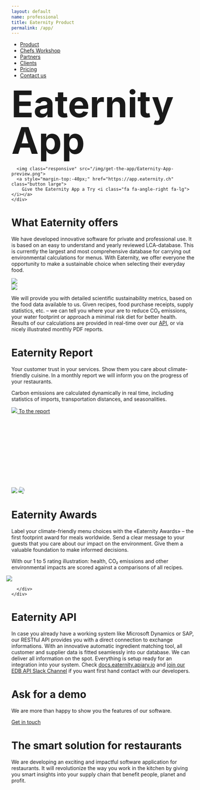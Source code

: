 ```yaml
---
layout: default
name: professional
title: Eaternity Product
permalink: /app/
---
```

<style>
#main-nav-3 {
  border-bottom: 2px solid #46cc00;
}
</style>

<div class="container hidden-xs">
  <div class="row">
    <div class="col-xs-12 text-center">
      <ul class="subNavigation">
      <a href="/app"><li class="current">Product</li></a>
      <a href="/meals/workshop"><li>Chefs Workshop</li></a>
      <a href="/app/partners"><li>Partners</li></a>
      <a href="/app/clients"><li>Clients</li></a>
      <a href="/app/at-a-glance"><li>Pricing</li></a>
      <a href="/contact"><li>Contact us</li></a>
      </ul>
    </div>
  </div>
</div>

<div class="container">
  <div class="row push-top">
    <div class="text-center">
      <h1 style="font-size:100px;margin-top:20px;margin-bottom:20px;line-height: 100px;">Eaternity App</h1>

      <img class="responsive" src="/img/get-the-app/Eaternity-App-preview.png">
      <a style="margin-top:-40px;" href="https://app.eaternity.ch" class="button large">
        Give the Eaternity App a Try <i class="fa fa-angle-right fa-lg"></i></a>
    </div>

  </div>
</div>

<div class="container">
  <div class="row push-top push-bottom verticalAlign">
    <div class="col-xs-12 col-sm-offset-1 col-sm-7">
      <div>
        <h1>What Eaternity offers</h1>
        <p>We have developed innovative software for private and professional use. It is based on an easy to understand and yearly reviewed LCA-database. This is currently the largest and most comprehensive database for carrying out environmental calculations for menus. With Eaternity, we offer everyone the opportunity to make a sustainable choice when selecting their everyday food.</p>
      </div>
    </div>
    <div class="col-xs-offset-4 col-xs-4 col-sm-offset-1 col-sm-2 xs-push-top">
      <img class="responsive" src="/img/at-a-glance/eaternity-icon.svg">
    </div>
  </div>
</div>

<div class="container">
  <div class="row small-push-top push-bottom verticalAlign">
    <div class="col-xs-12 col-sm-offset-1 col-sm-7">
      <div>
        <img class="responsive" src="/img/professional/web-screen.jpg">
      </div>
    </div>
    <div class="col-xs-offset-4 col-xs-4 col-sm-offset-0 col-sm-3 xs-push-top">
      <p>We will provide you with detailed scientific sustainability metrics, based on the food data available to us. Given recipes, food purchase receipts, supply statistics, etc. – we can tell you where your are to reduce CO₂ emissions, your water footprint or approach a minimal risk diet for better health. Results of our calculations are provided in real-time over our <a href="#api">API</a>, or via nicely illustrated monthly PDF reports.</p>
    </div>

  </div>
</div>

<div class="bgDarkBlue">
  <div class="container">
    <div class="row small-push-top small-push-bottom verticalAlign">
      <div class="col-xs-12 col-sm-6 col-md-5 col-md-offset-1">
        <div>
          <h1>Eaternity Report</h1>
          <p>Your customer trust in your services. Show them you care about climate-friendly cuisine. In a monthly report we will inform you on the progress of your restaurants.</p>
          <p>Carbon emissions are calculated dynamically in real time, including statistics of imports, transportation distances, and seasonalities.</p>
        </div>
      </div>
      <div class="col-xs-offset-1 col-xs-10 col-sm-offset-1 col-sm-5 col-md-offset-1 col-md-4 xs-push-top">
        <a class="ajax-popup-link" href="/app/report">
          <div class="reportTeaser">
            <img class="responsive" src="/img/professional/report1.jpg">
              <span class="button"> To the report <i class="fa fa-angle-right fa-lg"></i></span>
          </div>
        </a>
      </div>
    </div>
  </div>
</div>

<div class="bgLightGrey">
  <div class="container">
    <div class="row push-top push-bottom">
      <div class="col-xs-offset-4 col-xs-4 col-sm-offset-1 col-sm-3 col-md-offset-2 col-md-2">
        <img class="responsive"  src="/img/professional/climate-friendly.png">
        <img class="responsive" style="transform: rotate(20deg);margin-top:200px;" src="/img/home/rezept-jpg.jpg" />
      </div>
      <div class="col-xs-12 col-sm-offset-1 col-sm-7 col-md-5 xs-push-top">
        <h1>Eaternity Awards</h1>
        <p>Label your climate-friendly menu choices with the «Eaternity Awards» – the first footprint award for meals worldwide. Send a clear message to your guests that you care about our impact on the environment. Give them a valuable foundation to make informed decisions.</p>
        <p>With our 1 to 5 rating illustration: health, CO₂ emissions and other environmental impacts are scored against a comparisons of all recipes.</p>
        <img class="responsive" style="margin-left:-14px;" src="/img/home/Website-Export.png" />

      </div>
    </div>

  </div>
</div>

<div class="window" style="background-image: url('/img/professional/professional-parallax.jpg')"></div>

<!-- <div class="container">
  <div class="row big-push-top small-push-bottom">
    <div class="col-xs-12 col-sm-offset-1 col-sm-10 col-md-offset-3 col-md-6 text-center">
      <h1>Food labeling compliant to EU-regulation</h1>
    </div>
  </div>
  <div class="row big-push-bottom">
    <div class="col-xs-12 col-sm-offset-1 col-sm-10 text-center">
      <p>We prepare you for allergens compliance regulations enabling you to concentrate on your core business. The new food labelling EU-regulation 1169/2011 for allergens became effective on 13.12.2014 and requires gastro-businesses in all 28 EU-countries to display ingredient information relating to the fourteen main allergens. Our automated and rapid analysis of the ingredients used in your restaurant’s meals reduces your workload. We bring the information you need on a daily basis to your fingertips. Employees have easy access to meet the information requirements of every guest. They can also print comprehensive and customized meal labels with minimum effort. Declaring allergens properly is just the beginning. With Eaternity you can also manage and analyze all other nutritional information that interests you. We keep the data up-to-date and legally compliant so you don’t have to.</p>
    </div>
  </div>
</div> -->

<div class="container" id="api">
  <div class="row push-top push-bottom">
    <div class="col-xs-12 col-sm-offset-1 col-sm-5">
      <h1>Eaternity API</h1>
      <p>In case you already have a working system like Microsoft Dynamics or SAP, our RESTful API provides you with a direct connection to exchange informations. With an innovative automatic ingredient matching tool, all customer and supplier data is fitted seamlessly into our database. We can deliver all information on the spot. Everything is setup ready for an integration into your system. Check <a href="http://docs.eaternity.apiary.io">docs.eaternity.apiary.io</a> and <a href="https://eaternity-edb-api-slack-invite.herokuapp.com">join our EDB API Slack Channel</a> if you want first hand contact with our developers.</p>
    </div>
    <div class="col-xs-12 col-sm-5 xs-push-top">
      <h1>Ask for a demo</h1>
      <p>We are more than happy to show you the features of our software.</p>
      <a class="button" href="/contact">Get in touch <i class="fa fa-angle-right fa-lg"></i></a>
    </div>
  </div>

  <div class="row push-top small-push-bottom">
    <div class="col-xs-12 col-sm-offset-1 col-sm-10 col-md-offset-2 col-md-8 text-center">
      <h1>The smart solution for restaurants</h1>
    </div>
  </div>
  <div class="row big-push-bottom">
    <div class="col-xs-12 col-sm-offset-1 col-sm-10 col-md-offset-2 col-md-8 text-center">
      <p>We are developing an exciting and impactful software application for restaurants. It will revolutionize the way you work in the kitchen by giving you smart insights into your supply chain that benefit people, planet and profit.</p>
    </div>
  </div>
</div>

<script src="/js/jquery-2.1.4.min.js"></script>

<script src="/js/jquery.magnific-popup.min.js"></script>

<script src="/js/jquery.royalslider.min.js"></script>

<script src="/js/bootstrap.min.js"></script>

<script src="/js/icheck.min.js"></script>

<script src="/js/script.js"></script>
